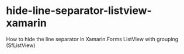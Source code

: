 # hide-line-separator-listview-xamarin
How to hide the line separator in Xamarin.Forms ListView with grouping (SfListView)
